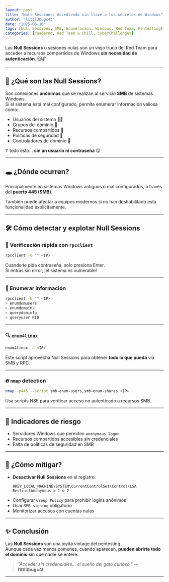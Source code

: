 ```yaml
---
layout: post
title: "Null Sessions: Accediendo sin llave a los secretos de Windows"
author: "l1ttl3bugc4t"
date: "2025-06-16"
tags: [Null Sessions, SMB, Enumeración, Windows, Red Team, Pentesting]
categories: [cuaderno, Red Team & Chill, CyberChallenges]
---
```


Las **Null Sessions** o sesiones nulas son un viejo truco del Red Team para acceder a recursos compartidos de Windows **sin necesidad de autenticación**. 😼🔓

---

## 🧠 ¿Qué son las Null Sessions?

Son conexiones **anónimas** que se realizan al servicio **SMB** de sistemas Windows.  
Si el sistema está mal configurado, permite enumerar información valiosa como:

- Usuarios del sistema 🧑‍💻  
- Grupos del dominio 👥  
- Recursos compartidos 📁  
- Políticas de seguridad 🔐  
- Controladores de dominio 🏰

Y todo esto… **sin un usuario ni contraseña** 😲

---

## 🕳️ ¿Dónde ocurren?

Principalmente en sistemas Windows antiguos o mal configurados, a través del **puerto 445 (SMB)**.

También puede afectar a equipos modernos si no han deshabilitado esta funcionalidad explícitamente.

---

## 🛠️ Cómo detectar y explotar Null Sessions

### 📍 Verificación rápida con `rpcclient`

```bash
rpcclient -U "" <IP>
```

Cuando te pida contraseña, solo presiona Enter.  
Si entras sin error, ¡el sistema es vulnerable!

---

### 🔎 Enumerar información

```bash
rpcclient -U "" <IP>
> enumdomusers
> enumdomains
> querydominfo
> queryuser RID
```

---

### 🔍 `enum4linux`

```bash
enum4linux -a <IP>
```

Este script aprovecha Null Sessions para obtener **todo lo que pueda** vía SMB y RPC.

---

### 🔥 `nmap` detection

```bash
nmap -p445 --script smb-enum-users,smb-enum-shares <IP>
```

Usa scripts NSE para verificar acceso no autenticado a recursos SMB.

---

## 🚩 Indicadores de riesgo

- Servidores Windows que permiten `anonymous logon`
- Recursos compartidos accesibles sin credenciales
- Falta de políticas de seguridad en SMB

---

## 🔐 ¿Cómo mitigar?

- **Desactivar Null Sessions** en el registro:
  ```
  HKEY_LOCAL_MACHINE\SYSTEM\CurrentControlSet\Control\LSA
  RestrictAnonymous = 1 o 2
  ```
- Configurar `Group Policy` para prohibir logins anónimos
- Usar `SMB signing` obligatorio
- Monitorizar accesos con cuentas nulas

---

## ✨ Conclusión

Las **Null Sessions** son una joyita vintage del pentesting.  
Aunque cada vez menos comunes, cuando aparecen, **pueden abrirte todo el dominio** sin que nadie se entere.

> _"Acceder sin credenciales... el sueño del gato curioso."_ — **l1ttl3bugc4t**

---
